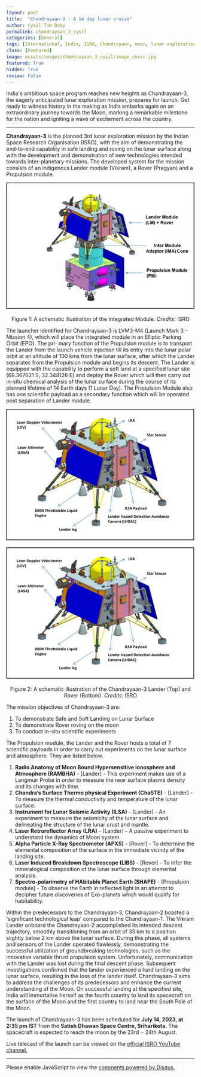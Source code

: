 ```yaml
---
layout: post
title:  "Chandrayaan-3 : A 14 day lunar cruise"
author: Cysil Tom Baby
permalink: chandrayaan_3_cysil
categories: [General]
tags: [International, India, ISRO, Chandrayaan, moon, lunar exploration]
class: [Featured]
image: assets/images/chandrayaan_3_cysil/image_cover.jpg
featured: True
hidden: True
review: False
---
```

>
India's ambitious space program reaches new heights as Chandrayaan-3, the eagerly anticipated lunar exploration mission, prepares for launch. Get ready to witness history in the making as India embarks again on an extraordinary journey towards the Moon, marking a remarkable milestone for the nation and igniting a wave of excitement across the country.
>
---

<b>Chandrayaan-3</b> is the planned 3rd lunar exploration mission by the Indian Space Research Organisation (ISRO), with the aim of demonstrating the end-to-end capability in safe landing and roving on the lunar surface along with the development and demonstration of new technologies intended towards inter-planetary missions. The developed system for the mission consists of an indigenous Lander module (Vikram), a Rover (Pragyan) and a Propulsion module.

<p align="center">
  <img src="../assets/images/chandrayaan_3_cysil/image1.png">
</p>

<p align = "center">
Figure 1: A schematic illustration of the Integrated Module. <em>Credits:</em> ISRO
</p> 

The launcher identified for Chandrayaan-3 is LVM3-M4 (Launch Mark 3 - Mission 4), which will place the integrated module in an Elliptic Parking Orbit (EPO). The pri- mary function of the Propulsion module is to transport the Lander from the launch vehicle injection till its entry into the lunar polar orbit at an altitude of 100 kms from the lunar surface, after which the Lander separates from the Propulsion module and begins its descent. The Lander is equipped with the capability to perform a soft land at a specified lunar site (69.367621 S, 32.348126 E) and deploy the Rover which will then carry out in-situ chemical analysis of the lunar surface during the course of its planned lifetime of 14 Earth days (1 Lunar Day). The Propulsion Module also has one scientific payload as a secondary function which will be operated post separation of Lander module. 

<p align="center">
  <img src="../assets/images/chandrayaan_3_cysil/image2a.png">
</p>

<p align="center">
  <img src="../assets/images/chandrayaan_3_cysil/image2a.png">
</p>

<p align = "center">
Figure 2: A schematic illustration of the Chandrayaan-3 Lander (Top) and Rover (Bottom). <em>Credits:</em> ISRO
</p> 


The mission objectives of Chandrayaan-3 are:
1. To demonstrate Safe and Soft Landing on Lunar Surface
2. To demonstrate Rover roving on the moon
3. To conduct in-situ scientific experiments

The Propulsion module, the Lander and the Rover hosts a total of 7 scientific payloads
in order to carry out experiments on the lunar surface and atmosphere. They are listed
below.

1. <b>Radio Anatomy of Moon Bound Hypersensitive ionosphere and Atmosphere
(RAMBHA)</b> - [Lander] - This experiment makes use of a Langmuir Probe in order to measure the near surface plasma density and its changes with time.
2. <b>Chandra’s Surface Thermo physical Experiment (ChaSTE)</b> - [Lander] - To measure the thermal conductivity and temperature of the lunar surface.
3. <b>Instrument for Lunar Seismic Activity (ILSA)</b> - [Lander] - An experiment to measure the seismicity of the lunar surface and delineating the structure of the lunar crust and mantle.
4. <b>Laser Retroreflector Array (LRA)</b> - [Lander] - A passive experiment to understand the dynamics of Moon system.
5. <b>Alpha Particle X-Ray Spectrometer (APXS)</b> - [Rover] - To determine the elemental composition of the surface in the immediate vicinity of the landing site.
6. <b>Laser Induced Breakdown Spectroscope (LIBS)</b> - [Rover] - To infer the mineralogical composition of the lunar surface through elemental analysis.
7. <b>Spectro-polarimetry of HAbitable Planet Earth (SHAPE)</b> - [Propulsion module] - To observe the Earth in reflected light in an attempt to decipher future discoveries of Exo-planets which would qualify for habitability.

Within the predecessors to the Chandrayaan-3, Chandrayaan-2 boasted a 'significant technological leap' compared to the Chandrayaan-1. The Vikram Lander onboard the Chandrayaan-2 accomplished its intended descent trajectory, smoothly transitioning from an orbit of 35 km to a position slightly below 2 km above the lunar surface. During this phase, all systems and sensors of the Lander operated flawlessly, demonstrating the successful utilization of groundbreaking technologies, such as the innovative variable thrust propulsion system. Unfortunately, communication with the Lander was lost during the final descent phase. Subsequent investigations confirmed that the lander experienced a hard landing on the lunar surface, resulting in the loss of the lander itself. Chandrayaan-3 aims to address the challenges of its predecessors and enhance the current understanding of the Moon. On successful landing at the specified site, India will immortalise herself as the fourth country to land its spacecraft on the surface of the Moon and the first country to land near the South Pole of the Moon.

The launch of Chandrayaan-3 has been scheduled for <b>July 14, 2023, at 2:35 pm IST</b> from the <b>Satish Dhawan Space Centre, Sriharikota</b>. The spacecraft is expected to reach the moon by the 23rd − 24th August.

Live telecast of the launch can be viewed on the <a href="https://www.youtube.com/live/q2ueCg9bvvQ?feature=share" target="_blank"> official ISRO YouTube channel.</a>

---

<div id="disqus_thread"></div>
<script>
    /**
    *  RECOMMENDED CONFIGURATION VARIABLES: EDIT AND UNCOMMENT THE SECTION BELOW TO INSERT DYNAMIC VALUES FROM YOUR PLATFORM OR CMS.
    *  LEARN WHY DEFINING THESE VARIABLES IS IMPORTANT: https://disqus.com/admin/universalcode/#configuration-variables    */
    /*
    var disqus_config = function () {
    this.page.url = PAGE_URL;  // Replace PAGE_URL with your page's canonical URL variable
    this.page.identifier = PAGE_IDENTIFIER; // Replace PAGE_IDENTIFIER with your page's unique identifier variable
    };
    */
    (function() { // DON'T EDIT BELOW THIS LINE
    var d = document, s = d.createElement('script');
    s.src = 'https://cosmicvarta-in.disqus.com/embed.js';
    s.setAttribute('data-timestamp', +new Date());
    (d.head || d.body).appendChild(s);
    })();
</script>
<noscript>Please enable JavaScript to view the <a href="https://disqus.com/?ref_noscript">comments powered by Disqus.</a></noscript>
